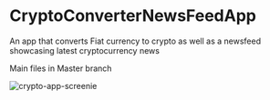 # CryptoConverterNewsFeedApp
An app that converts Fiat currency to crypto as well as a newsfeed showcasing latest cryptocurrency news


Main files in Master branch

![crypto-app-screenie](https://user-images.githubusercontent.com/80924843/154963267-105f4bc9-9eec-40a4-a8ee-b3a740f30442.png)
